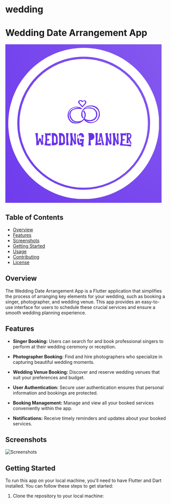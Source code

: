 # wedding
# Wedding Date Arrangement App

![App Logo](app_logo.png)

## Table of Contents
- [Overview](#overview)
- [Features](#features)
- [Screenshots](#screenshots)
- [Getting Started](#getting-started)
- [Usage](#usage)
- [Contributing](#contributing)
- [License](#license)

## Overview

The Wedding Date Arrangement App is a Flutter application that simplifies the process of arranging key elements for your wedding, such as booking a singer, photographer, and wedding venue. This app provides an easy-to-use interface for users to schedule these crucial services and ensure a smooth wedding planning experience.

## Features

- **Singer Booking:** Users can search for and book professional singers to perform at their wedding ceremony or reception.

- **Photographer Booking:** Find and hire photographers who specialize in capturing beautiful wedding moments.

- **Wedding Venue Booking:** Discover and reserve wedding venues that suit your preferences and budget.

- **User Authentication:** Secure user authentication ensures that personal information and bookings are protected.

- **Booking Management:** Manage and view all your booked services conveniently within the app.

- **Notifications:** Receive timely reminders and updates about your booked services.

## Screenshots

![Screenshots](screenshots.png)

## Getting Started

To run this app on your local machine, you'll need to have Flutter and Dart installed. You can follow these steps to get started:

1. Clone the repository to your local machine:
 
